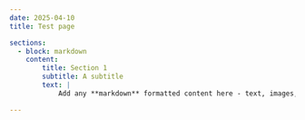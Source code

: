 ```yaml
---
date: 2025-04-10
title: Test page

sections:
  - block: markdown
    content:
		title: Section 1
		subtitle: A subtitle
		text: |
			Add any **markdown** formatted content here - text, images, videos, galleries - and even HTML code!

---
```

